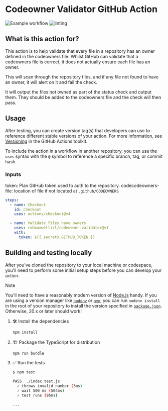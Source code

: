 # Codeowner Validator GitHub Action

![Example workflow](https://github.com/robmaxwellirl/codeowner-validator/actions/workflows/ci.yml/badge.svg)
![linting](https://github.com/robmaxwellirl/codeowner-validator/actions/workflows/linter.yml/badge.svg)

## What is this action for?

This action is to help validate that every file in a repository has an owner
defined in the codeowners file. Whilst GitHub can validate that a codeowners
file is correct, it does not actually ensure each file has an owner.

This will scan through the repository files, and if any file not found to have
an owner, it will alert on it and fail the check.

It will output the files not owned as part of the status check and output them.
They should be added to the codeowners file and the check will then pass.

## Usage

After testing, you can create version tag(s) that developers can use to
reference different stable versions of your action. For more information, see
[Versioning](https://github.com/actions/toolkit/blob/master/docs/action-versioning.md)
in the GitHub Actions toolkit.

To include the action in a workflow in another repository, you can use the
`uses` syntax with the `@` symbol to reference a specific branch, tag, or commit
hash.

### Inputs

token: Plan GitHub token used to auth to the repository.
codecodeowners-file: location of file if not located at `.github/CODEOWNERS`

```yaml
steps:
  - name: Checkout
    id: checkout
    uses: actions/checkout@v4

  - name: Validate files have owners
    uses: robmaxwellirl/codeowner-validator@v1
    with:
      token: ${{ secrets.GITHUB_TOKEN }}

```

## Building and testing locally

After you've cloned the repository to your local machine or codespace, you'll
need to perform some initial setup steps before you can develop your action.

> [!NOTE]
>
> You'll need to have a reasonably modern version of
> [Node.js](https://nodejs.org) handy. If you are using a version manager like
> [`nodenv`](https://github.com/nodenv/nodenv) or
> [`nvm`](https://github.com/nvm-sh/nvm), you can run `nodenv install` in the
> root of your repository to install the version specified in
> [`package.json`](./package.json). Otherwise, 20.x or later should work!

1. :hammer_and_wrench: Install the dependencies

   ```bash
   npm install
   ```

1. :building_construction: Package the TypeScript for distribution

   ```bash
   npm run bundle
   ```

1. :white_check_mark: Run the tests

   ```bash
   $ npm test

   PASS  ./index.test.js
     ✓ throws invalid number (3ms)
     ✓ wait 500 ms (504ms)
     ✓ test runs (95ms)

   ...
   ```
